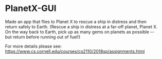 # PlanetX-GUI
Made an app that flies to Planet X to rescue a ship in distress and then return safely to Earth. (Rescue a ship in distress at a far-off planet, Planet X. On the way back to Earth, pick up as many gems on planets as possible --but return before running out of fuel!)

For more details please see: https://www.cs.cornell.edu/courses/cs2110/2018sp/assignments.html

